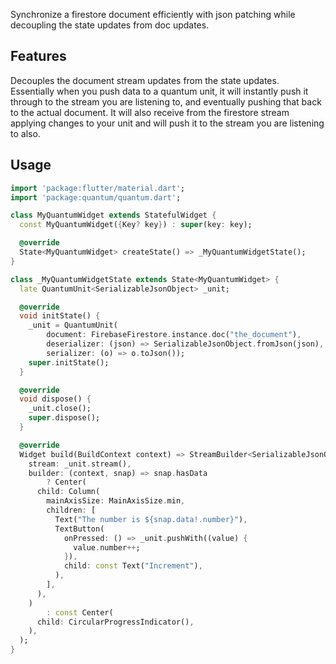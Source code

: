 Synchronize a firestore document efficiently with json patching while decoupling the state updates from doc updates.

## Features
Decouples the document stream updates from the state updates. Essentially when you push data to a quantum unit, it will instantly push it through to the stream you are listening to, and eventually pushing that back to the actual document. It will also receive from the firestore stream applying changes to your unit and will push it to the stream you are listening to also.

## Usage

```dart
import 'package:flutter/material.dart';
import 'package:quantum/quantum.dart';

class MyQuantumWidget extends StatefulWidget {
  const MyQuantumWidget({Key? key}) : super(key: key);

  @override
  State<MyQuantumWidget> createState() => _MyQuantumWidgetState();
}

class _MyQuantumWidgetState extends State<MyQuantumWidget> {
  late QuantumUnit<SerializableJsonObject> _unit;

  @override
  void initState() {
    _unit = QuantumUnit(
        document: FirebaseFirestore.instance.doc("the_document"),
        deserializer: (json) => SerializableJsonObject.fromJson(json),
        serializer: (o) => o.toJson());
    super.initState();
  }

  @override
  void dispose() {
    _unit.close();
    super.dispose();
  }

  @override
  Widget build(BuildContext context) => StreamBuilder<SerializableJsonObject>(
    stream: _unit.stream(),
    builder: (context, snap) => snap.hasData
        ? Center(
      child: Column(
        mainAxisSize: MainAxisSize.min,
        children: [
          Text("The number is ${snap.data!.number}"),
          TextButton(
            onPressed: () => _unit.pushWith((value) {
              value.number++;
            }),
            child: const Text("Increment"),
          ),
        ],
      ),
    )
        : const Center(
      child: CircularProgressIndicator(),
    ),
  );
}

```